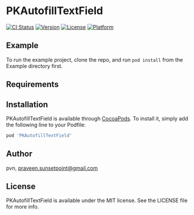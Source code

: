 # PKAutofillTextField

[![CI Status](https://img.shields.io/travis/pvn/PKAutofillTextField.svg?style=flat)](https://travis-ci.org/pvn/PKAutofillTextField)
[![Version](https://img.shields.io/cocoapods/v/PKAutofillTextField.svg?style=flat)](https://cocoapods.org/pods/PKAutofillTextField)
[![License](https://img.shields.io/cocoapods/l/PKAutofillTextField.svg?style=flat)](https://cocoapods.org/pods/PKAutofillTextField)
[![Platform](https://img.shields.io/cocoapods/p/PKAutofillTextField.svg?style=flat)](https://cocoapods.org/pods/PKAutofillTextField)

## Example

To run the example project, clone the repo, and run `pod install` from the Example directory first.

## Requirements

## Installation

PKAutofillTextField is available through [CocoaPods](https://cocoapods.org). To install
it, simply add the following line to your Podfile:

```ruby
pod 'PKAutofillTextField'
```

## Author

pvn, praveen.sunsetpoint@gmail.com

## License

PKAutofillTextField is available under the MIT license. See the LICENSE file for more info.
